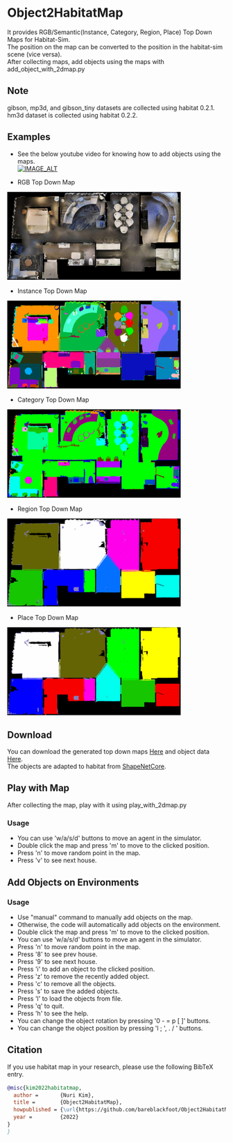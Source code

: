 # Object2HabitatMap
It provides RGB/Semantic(Instance, Category, Region, Place) Top Down Maps for Habitat-Sim.<br>
The position on the map can be converted to the position in the habitat-sim scene (vice versa).<br>
After collecting maps, add objects using the maps with add_object_with_2dmap.py

## Note
gibson, mp3d, and gibson_tiny datasets are collected using habitat 0.2.1. <br>
hm3d dataset is collected using habitat 0.2.2.

## Examples

* See the below youtube video for knowing how to add objects using the maps.<br>
[![IMAGE_ALT](https://img.youtube.com/vi/vCdYHH9GCOQ/0.jpg)](https://www.youtube.com/watch?v=vCdYHH9GCOQ)


* RGB Top Down Map <br>
<img src="sample/rgb.png" alt="HM3D" width="400"/>

* Instance Top Down Map <br>
<img src="sample/inst.png" alt="HM3DSemanticInstance" width="400"/>

* Category Top Down Map <br>
<img src="sample/cat.png" alt="HM3DSemanticInstance" width="400"/>

* Region Top Down Map <br>
<img src="sample/region.png" alt="HM3DSemanticRegion" width="400"/>

* Place Top Down Map <br>
<img src="sample/place.png" alt="HM3DSemanticPlace" width="400"/>

## Download
You can download the generated top down maps [Here](https://mysnu-my.sharepoint.com/:f:/g/personal/blackfoot_seoul_ac_kr/EvtGmk7nR2xIl6ddsOQXP4oBguEAJm5yt3WrMl8Cv4ZUaw?e=WNxYIs)
and object data [Here](https://mysnu-my.sharepoint.com/:u:/g/personal/blackfoot_seoul_ac_kr/EZl7wg4EFWlJu6NzapvKnTsBJomhd_TJoD5JXloC1h58nw?e=tNHtMO). <br>
The objects are adapted to habitat from [ShapeNetCore](https://shapenet.org/).


## Play with Map
After collecting the map, play with it using play_with_2dmap.py

### Usage
* You can use 'w/a/s/d' buttons to move an agent in the simulator.
* Double click the map and press 'm' to move to the clicked position.
* Press 'n' to move random point in the map.
* Press 'v' to see next house.

## Add Objects on Environments
### Usage
* Use "manual" command to manually add objects on the map.
* Otherwise, the code will automatically add objects on the environment.
* Double click the map and press 'm' to move to the clicked position.
* You can use 'w/a/s/d' buttons to move an agent in the simulator.
* Press 'n' to move random point in the map.
* Press '8' to see prev house.
* Press '9' to see next house.
* Press 'i' to add an object to the clicked position.
* Press 'z' to remove the recently added object.
* Press 'c' to remove all the objects.
* Press 's' to save the added objects.
* Press 'l' to load the objects from file.
* Press 'q' to quit.
* Press 'h' to see the help.
* You can change the object rotation by pressing '0 - = p [ ]' buttons.
* You can change the object position by pressing 'l ; ', . / ' buttons.


## Citation
If you use habitat map in your research, please use the following BibTeX entry.
```BibTeX
@misc{kim2022habitatmap,
  author =       {Nuri Kim},
  title =        {Object2HabitatMap},
  howpublished = {\url{https://github.com/bareblackfoot/Object2HabitatMap}},
  year =         {2022}
}
}
```